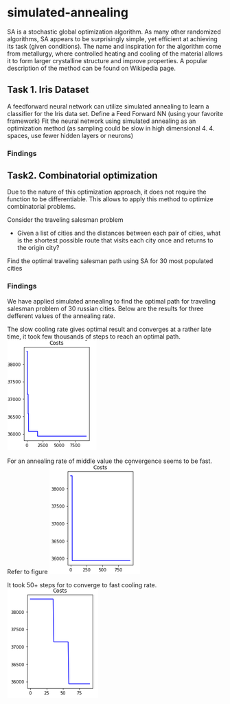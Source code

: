 # simulated-annealing

SA is a stochastic global optimization algorithm. As many other randomized algorithms, SA appears to be surprisingly simple, yet efficient at achieving its task (given conditions). The name and inspiration for the algorithm come from metallurgy, where controlled heating and cooling of the material allows it to form larger crystalline structure and improve properties. A popular description of the method can be found on Wikipedia page.

## Task 1. Iris Dataset
A feedforward neural network can utilize simulated annealing to learn a classifier for the Iris data set.
Define a Feed Forward NN (using your favorite framework)
Fit the neural network using simulated annealing as an optimization method (as sampling could be slow in high dimensional 4. 4. spaces, use fewer hidden layers or neurons)

### Findings

## Task2. Combinatorial optimization
Due to the nature of this optimization approach, it does not require the function to be differentiable. This allows to apply this method to optimize combinatorial problems.

Consider the traveling salesman problem
 * Given a list of cities and the distances between each pair of cities, what is the shortest possible route that visits each city once and returns to the origin city?

Find the optimal traveling salesman path using SA for 30 most populated cities

### Findings

We have applied simulated annealing to find the optimal path for traveling salesman problem of 30 russian cities. Below are the results for three defferent values of the annealing rate.

The slow cooling rate gives optimal result and converges at a rather late time, it took few thousands of steps to reach an optimal path.
![alt text](https://github.com/dequinox/simulated-annealing/blob/master/figures/00001full.png)

For an annealing rate of middle value the convergence seems to be fast. Refer to figure
![alt text](https://github.com/dequinox/simulated-annealing/blob/master/figures/0001full.png)

It took 50+ steps for to converge to fast cooling rate.
![alt text](https://github.com/dequinox/simulated-annealing/blob/master/figures/001full.png)
